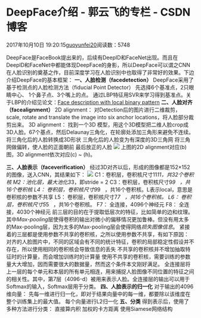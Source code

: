 
# DeepFace介绍 - 郭云飞的专栏 - CSDN博客


2017年10月10日 19:20:15[guoyunfei20](https://me.csdn.net/guoyunfei20)阅读数：5748


DeepFace是FaceBook提出来的，后续有DeepID和FaceNet出现。而且在DeepID和FaceNet中都能体现DeepFace的身影，所以DeepFace可以谓之CNN在人脸识别的奠基之作，目前深度学习在人脸识别中也取得了非常好的效果。下边介绍DeepFace的基本框架：
**一、人脸检测（face****detection****）**
DeepFace采用了基于检测点的人脸检测方法（fiducial Point Detector）
先选择6个基准点，2只眼睛中心、 1个鼻子点、3个嘴上的点。
通过LBP特征用SVR来学习得到基准点。关于LBP的介绍见论文：[Face description with local binary pattern](http://http//citeseerx.ist.psu.edu/viewdoc/download?doi=10.1.1.456.1094&rep=rep1&type=pdf)
**二、人脸对齐（face****alignment****）**
2D alignment：
对Detection后的图片进行二维裁剪， scale, rotate and translate the image into six anchor locations，将人脸部分裁剪出来。
3D alignment：
找到一个3D 模型，用这个3D模型把二维人脸crop成3D人脸。67个基点，然后Delaunay三角化，在轮廓处添加三角形来避免不连续。
将三角化后的人脸转换成3D形状
三角化后的人脸变为有深度的3D三角网
将三角网做偏转，使人脸的正面朝前
最后放正的人脸
![](https://img-blog.csdn.net/20171010191958935?watermark/2/text/aHR0cDovL2Jsb2cuY3Nkbi5uZXQvZ3VveXVuZmVpMjA=/font/5a6L5L2T/fontsize/400/fill/I0JBQkFCMA==/dissolve/70/gravity/Center)
上图的2D alignment对应(b)图，3D alignment依次对应(c) ~ (h)。

**三、人脸表示（face****verification****）**
经过3D对齐以后，形成的图像都是152×152的图像，送入CNN，其结果如下：
![](https://img-blog.csdn.net/20171012175813422?watermark/2/text/aHR0cDovL2Jsb2cuY3Nkbi5uZXQvZ3VveXVuZmVpMjA=/font/5a6L5L2T/fontsize/400/fill/I0JBQkFCMA==/dissolve/70/gravity/Center)
C1：卷积层，卷积核尺寸11*11，共32个卷积核
M2：池化层，最大池化3*3，即stride = 2
C3：卷积层，卷积核尺寸9*9   ，共16个卷积核
L4： 卷积层，卷积核尺寸9*9   ，共16个卷积核。L表示local，意思是卷积核的参数不共享
L5： 卷积层，卷积核尺寸7*7   ，共16个卷积核。
L6： 卷积层，卷积核尺寸5*5   ，共16个卷积核。
F7： 全连接，4096个神经元
F8： 全连接，4030个神经元
前三层的目的在于提取低层次的特征，比如简单的边和纹理。其中*Max-pooling*层使得卷积的输出对微小的偏移情况更加鲁棒。但没有用太多的Max-pooling层，因为太多的Max-pooling层会使得网络*损失图像信息*。
紧接着的三层都是使用参数不共享的卷积核，之所以使用参数不共享，有如下原因：
对齐的人脸图片中，不同的区域会有不同的统计特征，卷积的局部稳定性假设并不存在，所以使用相同的卷积核会导致信息的丢失
不共享的卷积核并不增加抽取特征时的计算量，而会增加训练时的计算量
使用不共享的卷积核，需要训练的参数量大大增加，因而需要很大的数据量，然而这个条件本文刚好满足。
全连接层将上一层的每个单元和本层的所有单元相连，用来捕捉人脸图像不同位置的特征之间的相关性。其中，第7层（4096-d）被用来表示人脸。全连接层的输出可以用于Softmax的输入，Softmax层用于分类。
**四、人脸表示的归一化**
对于输出的4096维向量：
先每一维进行归一化，即对于结果向量中的每一维，都要除以该维度在整个训练集上的最大值。
每个向量进行L2归一化
**五、分类**
得到表示后，使用了多种方法进行分类：
直接算内积
加权的卡方距离
使用Siamese网络结构







